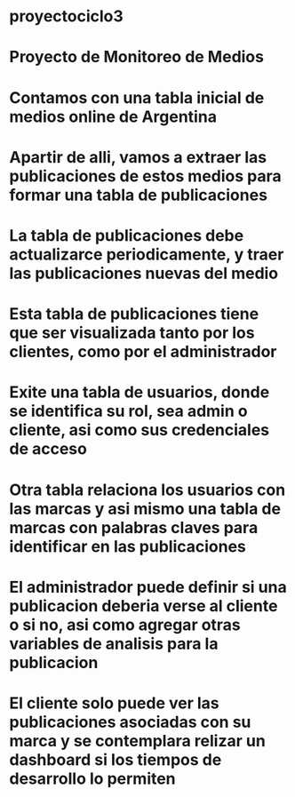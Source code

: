 # proyectociclo3
# Proyecto de Monitoreo de Medios
# Contamos con una tabla inicial de medios online de Argentina
# Apartir de alli, vamos a extraer las publicaciones de estos medios para formar una tabla de publicaciones
# La tabla de publicaciones debe actualizarce periodicamente, y traer las publicaciones nuevas del medio
# Esta tabla de publicaciones tiene que ser visualizada tanto por los clientes, como por el administrador
# Exite una tabla de usuarios, donde se identifica su rol, sea admin o cliente, asi como sus credenciales de acceso
# Otra tabla relaciona los usuarios con las marcas y asi mismo una tabla de marcas con palabras claves para identificar en las publicaciones 
# El administrador puede definir si una publicacion deberia verse al cliente o si no, asi como agregar otras variables de analisis para la publicacion
# El cliente solo puede ver las publicaciones asociadas con su marca y se contemplara relizar un dashboard si los tiempos de desarrollo lo permiten

